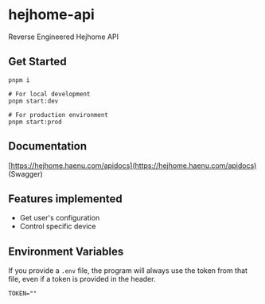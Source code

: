# hejhome-api
Reverse Engineered Hejhome API

## Get Started
```shell
pnpm i

# For local development
pnpm start:dev

# For production environment
pnpm start:prod
```

## Documentation
[https://hejhome.haenu.com/apidocs](https://hejhome.haenu.com/apidocs) (Swagger)

## Features implemented
- Get user's configuration
- Control specific device

## Environment Variables
If you provide a `.env` file, the program will always use the token from that file, even if a token is provided in the header. 
```
TOKEN=""
```